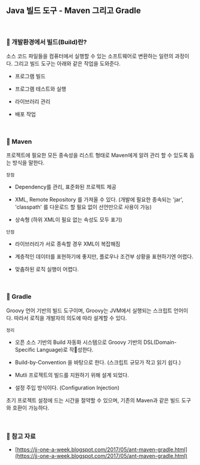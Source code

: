 ## Java 빌드 도구 - Maven 그리고 Gradle

<br>

### :book: 개발환경에서 빌드(Build)란?

소스 코드 파일들을 컴퓨터에서 실행할 수 있는 소프트웨어로 변환하는 일련의 과정이다. 그리고 빌드 도구는 아래와 같은 작업을 도와준다.

* 프로그램 빌드

* 프로그램 테스트와 실행

* 라이브러리 관리

* 배포 작업

<br>

### :book: Maven

프로젝트에 필요한 모든 종속성을 리스트 형태로 Maven에게 알려 관리 할 수 있도록 돕는 방식을 말한다.

`장점`

* Dependency를 관리, 표준화된 프로젝트 제공

* XML, Remote Repository 를 가져올 수 있다. (개발에 필요한 종속되는 'jar', 'classpath' 를 다운로드 할 필요 없이 선언만으로 사용이 가능)

* 상속형 (하위 XML이 필요 없는 속성도 모두 표기)

`단점`

* 라이브러리가 서로 종속할 경우 XML이 복잡해짐

* 계층적인 데이터를 표현하기에 좋지만, 플로우나 조건부 상황을 표현하기엔 어렵다.

* 맞춤하된 로직 실행이 어렵다.

<br>

### :book: Gradle

Groovy 언어 기반의 빌드 도구이며, Groovy는 JVM에서 실행되는 스크립트 언어이다. 따라서 로직을 개발자의 의도에 따라 설계할 수 있다.

`정리`

* 오픈 소스 기반의 Build 자동화 시스템으로 Groovy 기반의 DSL(Domain-Specific Language)로 작성한다.

* Build-by-Convention 을 바탕으로 한다. (스크립트 규모가 작고 읽기 쉽다.)

* Mutli 프로젝트의 빌드를 지원하기 위해 설계 되었다.

* 설정 주입 방식이다. (Configuration Injection)

초기 프로젝트 설정에 드는 시간을 절약할 수 있으며, 기존의 Maven과 같은 빌드 도구와 호환이 가능하다.

<br>

### :bookmark: 참고 자료

* [https://jj-one-a-week.blogspot.com/2017/05/ant-maven-gradle.html](https://jj-one-a-week.blogspot.com/2017/05/ant-maven-gradle.html)
